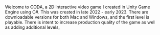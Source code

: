 Welcome to CODA, a 2D interactive video game I created in Unity Game Engine using C#. This was created in late 2022 - early 2023. There are downloadable versions for both Mac and Windows, and the first level is playable. There is intent to increase production quality of the game as well as adding additional levels, 
